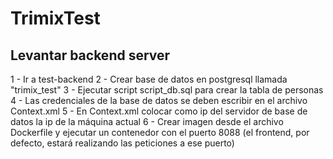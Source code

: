 # TrimixTest

## Levantar backend server

1 - Ir a test-backend
2 - Crear base de datos en postgresql llamada "trimix_test"
3 - Ejecutar script script_db.sql para crear la tabla de personas
4 - Las credenciales de la base de datos se deben escribir en el archivo Context.xml
5 - En Context.xml colocar como ip del servidor de base de datos la ip de la máquina actual
6 - Crear imagen desde el archivo Dockerfile y ejecutar un contenedor con el puerto 8088 (el frontend, por defecto, estará realizando las peticiones a ese puerto)
